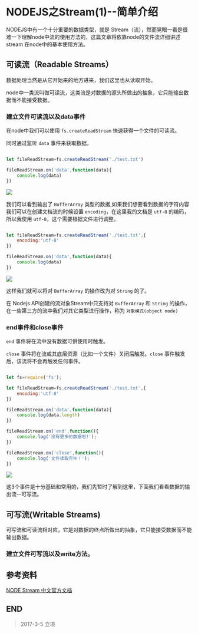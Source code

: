 # NODEJS之Stream(1)--简单介绍

NODEJS中有一个十分重要的数据类型，就是 Stream（流），然而晃眼一看是很难一下理解node中流的使用方法的，这篇文章将依靠node的文件流详细讲述 stream 在node中的基本使用方法。

## 可读流（Readable Streams）

数据处理当然是从它开始来的地方进来，我们这里也从读取开始。

node中一类流叫做可读流，这类流是对数据的源头所做出的抽象，它只能输出数据而不能接受数据。

### 建立文件可读流以及data事件

在node中我们可以使用 `fs.createReadStream` 快速获得一个文件的可读流。

同时通过监听 `data` 事件来获取数据。

``` javascript

let fileReadStream=fs.createReadStream('./test.txt')

fileReadStream.on('data',function(data){
    console.log(data)
})

```

![](http://o7yupdhjc.bkt.clouddn.com/17-3-22/46751467-file_1490191505659_116ec.png)

我们可以看到输出了 `BufferArray` 类型的数据,如果我们想要看到数据的字符内容我们可以在创建文档流的时候设置 `encoding`，在这里我的文档是 `utf-8` 的编码，所以我使用 `utf-8`，这个需要根据文件进行调整。

``` javascript

let fileReadStream=fs.createReadStream('./test.txt',{
    encoding:'utf-8'
})

fileReadStream.on('data',function(data){
    console.log(data)
})

```

![](http://o7yupdhjc.bkt.clouddn.com/17-3-22/68496808-file_1490191795100_11465.png)

这样我们就可以将对 `BufferArray` 的操作改为对 `String` 的了。

在 Nodejs API创建的流对象Stream中只支持对 `BufferArray` 和 `String` 的操作，在一些第三方的流中我们对其它类型进行操作，称为 `对象模式(object mode)`

### end事件和close事件

`end` 事件将在流中没有数据可供使用时触发。

`close` 事件将在流或其底层资源（比如一个文件）关闭后触发。`close` 事件触发后，该流将不会再触发任何事件。

``` javascript

let fs=require('fs');

let fileReadStream=fs.createReadStream('./test.txt',{
    encoding:'utf-8'
})

fileReadStream.on('data',function(data){
    console.log(data.length)
})

fileReadStream.on('end',function(){
    console.log('没有更多的数据啦!');
})

fileReadStream.on('close',function(){
    console.log('文件读取完毕！');
})

```

![](http://o7yupdhjc.bkt.clouddn.com/17-3-22/87062493-file_1490192544598_132a7.png)

这3个事件是十分基础和常用的，我们先暂时了解到这里，下面我们看看数据的输出流--可写流。

## 可写流(Writable Streams)

可写流和可读流相对应，它是对数据的终点所做出的抽象，它只能接受数据而不能输出数据。

### 建立文件可写流以及write方法。

## 参考资料

[NODE Stream 中文官方文档](http://nodejs.cn/api/stream.html)

## END

> 2017-3-5 立项
